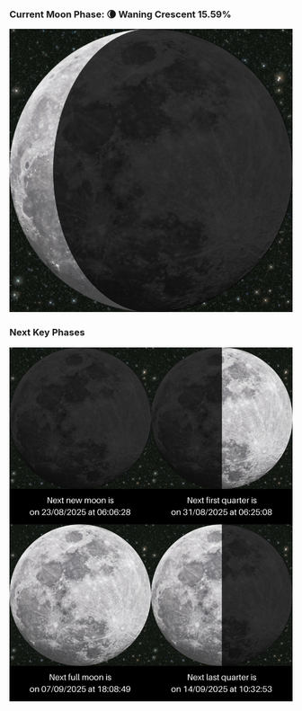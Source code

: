 ### Current Moon Phase: 🌘 Waning Crescent 15.59%
![Moon Phase](moonphase.png)
### Next Key Phases
![Gallery](gallery.png)